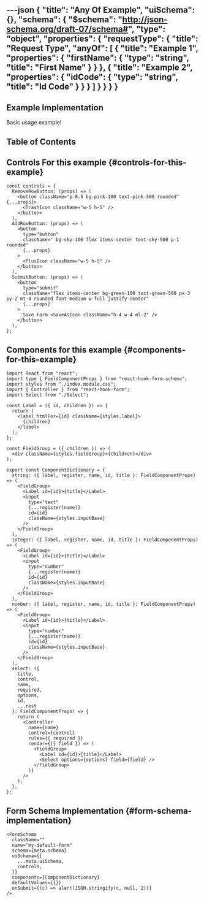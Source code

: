 ---json
{
  "title": "Any Of Example",
  "uiSchema": {},
  "schema": {
    "$schema": "http://json-schema.org/draft-07/schema#",
    "type": "object",
    "properties": {
      "requestType": {
        "title": "Request Type",
        "anyOf": [
          {
            "title": "Example 1",
            "properties": {
              "firstName": {
                "type": "string",
                "title": "First Name"
              }
            }
          },
          {
            "title": "Example 2",
            "properties": {
              "idCode": {
                "type": "string",
                "title": "Id Code"
              }
            }
          }
        ]
      }
    }
  }
}
---

## Example Implementation

Basic usage example!

## Table of Contents

## Controls For this example {#controls-for-this-example}

```tsx
const controls = {
  RemoveRowButton: (props) => (
    <button className="p-0.5 bg-pink-100 text-pink-500 rounded" {...props}>
      <TrashIcon className="w-5 h-5" />
    </button>
  ),
  AddRowButton: (props) => (
    <button
      type="button"
      className=" bg-sky-100 flex items-center text-sky-500 p-1 rounded"
      {...props}
    >
      <PlusIcon className="w-5 h-5" />
    </button>
  ),
  SubmitButton: (props) => (
    <button
      type="submit"
      className="flex items-center bg-green-100 text-green-500 px-3 py-2 mt-4 rounded font-medium w-full justify-center"
      {...props}
    >
      Save Form <SaveAsIcon className="h-4 w-4 ml-2" />
    </button>
  ),
};
```

## Components for this example {#components-for-this-example}

```tsx
import React from "react";
import type { FieldComponentProps } from "react-hook-form-schema";
import styles from "./index.module.css";
import { Controller } from "react-hook-form";
import Select from "./Select";

const Label = ({ id, children }) => {
  return (
    <label htmlFor={id} className={styles.label}>
      {children}
    </label>
  );
};

const FieldGroup = ({ children }) => (
  <div className={styles.fieldGroup}>{children}</div>
);

export const ComponentDictionary = {
  string: ({ label, register, name, id, title }: FieldComponentProps) => (
    <FieldGroup>
      <Label id={id}>{title}</Label>
      <input
        type="text"
        {...register(name)}
        id={id}
        className={styles.inputBase}
      />
    </FieldGroup>
  ),
  integer: ({ label, register, name, id, title }: FieldComponentProps) => (
    <FieldGroup>
      <Label id={id}>{title}</Label>
      <input
        type="number"
        {...register(name)}
        id={id}
        className={styles.inputBase}
      />
    </FieldGroup>
  ),
  number: ({ label, register, name, id, title }: FieldComponentProps) => (
    <FieldGroup>
      <Label id={id}>{title}</Label>
      <input
        type="number"
        {...register(name)}
        id={id}
        className={styles.inputBase}
      />
    </FieldGroup>
  ),
  select: ({
    title,
    control,
    name,
    required,
    options,
    id,
    ...rest
  }: FieldComponentProps) => {
    return (
      <Controller
        name={name}
        control={control}
        rules={{ required }}
        render={({ field }) => (
          <FieldGroup>
            <Label id={id}>{title}</Label>
            <Select options={options} field={field} />
          </FieldGroup>
        )}
      />
    );
  },
};
```

## Form Schema Implementation {#form-schema-implementation}

```tsx
<FormSchema
  className=""
  name="my-default-form"
  schema={meta.schema}
  uiSchema={{
    ...meta.uiSchema,
    controls,
  }}
  components={ComponentDictionary}
  defaultValues={{}}
  onSubmit={(c) => alert(JSON.stringify(c, null, 2))}
/>
```
